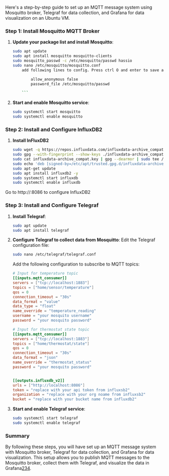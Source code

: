 Here's a step-by-step guide to set up an MQTT message system using Mosquitto broker, Telegraf for data collection, and Grafana for data visualization on an Ubuntu VM.

### Step 1: Install Mosquitto MQTT Broker
1. **Update your package list and install Mosquitto**:
    ```bash
    sudo apt update
    sudo apt install mosquitto mosquitto-clients
    sudo mosquitto_passwd -c /etc/mosquitto/passwd hassio
    sudo nano /etc/mosquitto/mosquitto.conf
        add following lines to config. Press ctrl O and enter to save and press ctrl X to exit nano

            allow_anonymous false
            password_file /etc/mosquitto/passwd

        ```

2. **Start and enable Mosquitto service**:
    ```bash
    sudo systemctl start mosquitto
    sudo systemctl enable mosquitto
    ```

### Step 2: Install and Configure InfluxDB2

1. **Install InFluxDB2**
    ```bash
    sudo wget -q https://repos.influxdata.com/influxdata-archive_compat.key
    sudo gpg --with-fingerprint --show-keys ./influxdata-archive_compat.key
    sudo cat influxdata-archive_compat.key | gpg --dearmor | sudo tee /etc/apt/trusted.gpg.d/influxdata-archive_compat.gpg > /dev/null
    sudo echo 'deb [signed-by=/etc/apt/trusted.gpg.d/influxdata-archive_compat.gpg] https://repos.influxdata.com/debian stable main' | sudo tee /etc/apt/sources.list.d/influxdata.list
    sudo apt-get update
    sudo apt install influxdb2 -y
    sudo systemctl start influxdb
    sudo systemctl enable influxdb
    ```
Go to http://<your ip>:8086 to configure InfluxDB2

### Step 3: Install and Configure Telegraf
1. **Install Telegraf**:
    ```bash
    sudo apt update
    sudo apt install telegraf
    ```

2. **Configure Telegraf to collect data from Mosquitto**:
    Edit the Telegraf configuration file:
    ```bash
    sudo nano /etc/telegraf/telegraf.conf
    ```
    Add the following configuration to subscribe to MQTT topics:

    ```toml
    # Input for temperature topic
    [[inputs.mqtt_consumer]]
    servers = ["tcp://localhost:1883"]
    topics = ["home/sensor/temperature"]
    qos = 0
    connection_timeout = "30s"
    data_format = "value"
    data_type = "float"
    name_override = "temperature_reading"
    username = "your mosquito username"
    password = "your mosquito password"

    # Input for thermostat state topic
    [[inputs.mqtt_consumer]]
    servers = ["tcp://localhost:1883"]
    topics = ["home/thermostat/state"]
    qos = 0
    connection_timeout = "30s"
    data_format = "json"
    name_override = "thermostat_status"
    password = "your mosquito password"


    [[outputs.influxdb_v2]]
    urls = ["http://localhost:8086"]
    token = "replace with your api token from influxsb2"
    organization = "replace with your org noame from influxsb2"  
    bucket = "replace with your bucket name from influxdb2"


    ```

3. **Start and enable Telegraf service**:
    ```bash
    sudo systemctl start telegraf
    sudo systemctl enable telegraf
    ```



### Summary
By following these steps, you will have set up an MQTT message system with Mosquitto broker, Telegraf for data collection, and Grafana for data visualization. This setup allows you to publish MQTT messages to the Mosquitto broker, collect them with Telegraf, and visualize the data in Grafana[2](https://www.influxdata.com/blog/MQTT-Telegraf-InfluxDB-Cloud-v3-tutorial/)[3](https://itobey.dev/connecting-telegraf-to-mosquitto-with-influxdb/)[4](https://grafana.com/tutorials/stream-metrics-from-telegraf-to-grafana/).
